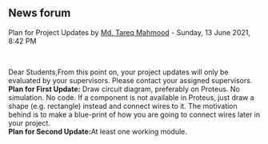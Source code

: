 <h2>News forum</h2><a href="https://moodle.cse.buet.ac.bd/user/view.php?id=1767&course=570"></a>
Plan for Project Updates
by <a href="https://moodle.cse.buet.ac.bd/user/view.php?id=1767&course=570">Md. Tareq Mahmood</a> - Sunday, 13 June 2021, 8:42 PM


 

Dear Students,From this point on, your project updates will only be evaluated by your supervisors. Please contact your assigned supervisors. <b><br /></b><b>Plan for First Update:</b> Draw circuit diagram, preferably on Proteus. No simulation. No code. If a component is not available in Proteus, just draw a shape (e.g. rectangle) instead and connect wires to it. The motivation behind is to make a blue-print of how you are going to connect wires later in your project.<br /><b>Plan for Second Update:</b>At least one working module. 






